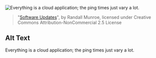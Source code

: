 ![Everything is a cloud application; the ping times just vary a lot.](https://imgs.xkcd.com/comics/software_updates.png)
> "[Software Updates](https://xkcd.com/2224/)", by Randall Munroe, licensed under Creative Commons Attribution-NonCommercial 2.5 License

## Alt Text
Everything is a cloud application; the ping times just vary a lot.
